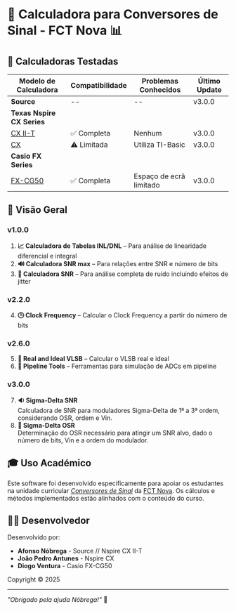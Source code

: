 # 🧮 Calculadora para Conversores de Sinal - FCT Nova 📊

## 🔄 Calculadoras Testadas

| Modelo de Calculadora | Compatibilidade | Problemas Conhecidos       | Último Update |
|------------------------|-----------------|-----------------------------|----------------|
| **Source** | -- | -- | v3.0.0 |
| **Texas Nspire CX Series** ||||
| [CX II-T](https://github.com/nobrega8/Conversores_Sinal_Scripts/blob/main/calculadoras/texas/tinspirecxiit.py)     | ✅ Completa | Nenhum                  | v3.0.0     |
| [CX](https://github.com/nobrega8/Conversores_Sinal_Scripts/tree/main/calculadoras/texas/tinspirecx)      | ⚠️ Limitada | Utiliza TI-Basic        | v3.0.0     |
| **Casio FX Series** ||||
| [FX-CG50](https://github.com/nobrega8/Conversores_Sinal_Scripts/blob/main/calculadoras/casio/casiofxcg50.py)       | ✅ Completa | Espaço de ecrã limitado | v3.0.0    |

## 📝 Visão Geral

### v1.0.0

1. **📈 Calculadora de Tabelas INL/DNL** – Para análise de linearidade diferencial e integral  
2. **🔊 Calculadora SNR max** – Para relações entre SNR e número de bits  
3. **📲 Calculadora SNR** – Para análise completa de ruído incluindo efeitos de jitter  

### v2.2.0

4. **🕒 Clock Frequency** – Calcular o Clock Frequency a partir do número de bits  

### v2.6.0

5. **🔧 Real and Ideal VLSB** – Calcular o VLSB real e ideal  
6. **🧪 Pipeline Tools** – Ferramentas para simulação de ADCs em pipeline

### v3.0.0

7. **🔉 Sigma-Delta SNR**  
   Calculadora de SNR para moduladores Sigma-Delta de 1ª a 3ª ordem, considerando OSR, ordem e Vin.
8. **🧮 Sigma-Delta OSR**  
   Determinação do OSR necessário para atingir um SNR alvo, dado o número de bits, Vin e a ordem do modulador.


## 🎓 Uso Académico

Este software foi desenvolvido especificamente para apoiar os estudantes na unidade curricular *[Conversores de Sinal](https://guia.unl.pt/pt/2024/fct/program/1068/course/12708)* da [FCT Nova](https://www.fct.unl.pt/). Os cálculos e métodos implementados estão alinhados com o conteúdo do curso.

## 👨‍💻 Desenvolvedor

Desenvolvido por:

- **Afonso Nóbrega** - Source // Nspire CX II-T
- **João Pedro Antunes** - Nspire CX
- **Diogo Ventura** - Casio FX-CG50
  
Copyright © 2025

---

*"Obrigado pela ajuda Nóbrega!"* 🙏
